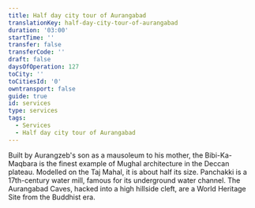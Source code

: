 ```yaml
---
title: Half day city tour of Aurangabad
translationKey: half-day-city-tour-of-aurangabad
duration: '03:00'
startTime: ''
transfer: false
transferCode: ''
draft: false
daysOfOperation: 127
toCity: ''
toCitiesId: '0'
owntransport: false
guide: true
id: services
type: services
tags:
  - Services
  - Half day city tour of Aurangabad
---
```

Built by Aurangzeb's son as a mausoleum to his mother, the Bibi-Ka-Maqbara is the finest example of Mughal architecture in the Deccan plateau. Modelled on the Taj Mahal, it is about half its size. Panchakki is a 17th-century water mill, famous for its underground water channel. The Aurangabad Caves, hacked into a high hillside cleft, are a World Heritage Site from the Buddhist era.